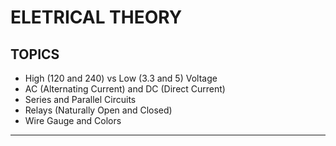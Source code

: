 # ELETRICAL THEORY 

## TOPICS
* High (120 and 240) vs Low (3.3 and 5) Voltage
* AC (Alternating Current) and DC (Direct Current)
* Series and Parallel Circuits 
* Relays (Naturally Open and Closed)
* Wire Gauge and Colors

----
